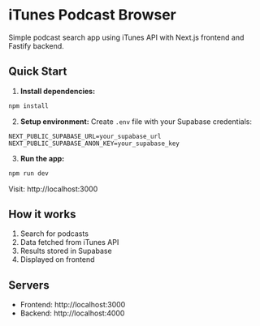 # iTunes Podcast Browser

Simple podcast search app using iTunes API with Next.js frontend and Fastify backend.

## Quick Start

1. **Install dependencies:**

```bash
npm install
```

2. **Setup environment:**
   Create `.env` file with your Supabase credentials:

```
NEXT_PUBLIC_SUPABASE_URL=your_supabase_url
NEXT_PUBLIC_SUPABASE_ANON_KEY=your_supabase_key
```

3. **Run the app:**

```bash
npm run dev
```

Visit: http://localhost:3000

## How it works

1. Search for podcasts
2. Data fetched from iTunes API
3. Results stored in Supabase
4. Displayed on frontend


## Servers

- Frontend: http://localhost:3000
- Backend: http://localhost:4000
